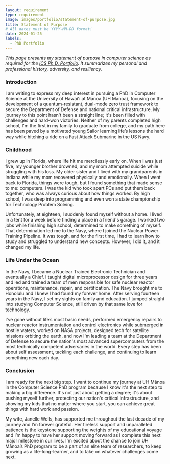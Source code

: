 ```yaml
---
layout: requirement
type: requirement
image: images/portfolio/statement-of-purpose.jpg
title: Statement of Purpose
# All dates must be YYYY-MM-DD format!
date: 2024-01-25
labels:
  - PhD Portfolio
---
```


*This page presents my statement of purpose in computer science as required for the [ICS Ph.D. Portfolio](https://philipmjohnson.org/essays/why-and-how-to-write-a-high-quality-phd-portfolio.html). It summarizes my personal and professional history, adversity, and resiliency.*

### Introduction

I am writing to express my deep interest in pursuing a PhD in Computer Science at the University of Hawai'i at Mānoa (UH Mānoa), focusing on the development of a quantum-resistant, dual-mode zero trust framework to secure the Department of Defense and national critical infrastructure. My journey to this point hasn't been a straight line; it's been filled with challenges and hard-won victories. Neither of my parents completed high school, I'm the first in my family to graduate from college, and my path here has been paved by a motivated young Sailor learning life’s lessons the hard way while hitching a ride on a Fast Attack Submarine in the US Navy.

### Childhood

I grew up in Florida, where life hit me mercilessly early on. When I was just five, my younger brother drowned, and my mom attempted suicide while struggling with his loss. My older sister and I lived with my grandparents in Indiana while my mom recovered physically and emotionally. When I went back to Florida, things were tough, but I found something that made sense to me: computers. I was the kid who took apart PCs and put them back together, who was always curious about how things worked. By high school, I was deep into programming and even won a state championship for Technology Problem Solving.

Unfortunately, at eighteen, I suddenly found myself without a home. I lived in a tent for a week before finding a place in a friend's garage. I worked two jobs while finishing high school, determined to make something of myself. That determination led me to the Navy, where I joined the Nuclear Power Training Pipeline. It was tough, and for the first time, I had to learn how to study and struggled to understand new concepts. However, I did it, and it changed my life.

### Life Under the Ocean
In the Navy, I became a Nuclear Trained Electronic Technician and eventually a Chief. I taught digital microprocessor design for three years and led and trained a team of men responsible for safe nuclear reactor operations, maintenance, repair, and certification. The Navy brought me to Honolulu and I knew I had found my forever home. After serving fourteen years in the Navy, I set my sights on family and education. I jumped straight into studying Computer Science, still driven by that same love for technology.

I've gone without life’s most basic needs, performed emergency repairs to nuclear reactor instrumentation and control electronics while submerged in hostile waters, worked on NASA projects, designed tech for satellite missions orbiting the earth, and now I'm leading a team at the Department of Defense to secure the nation's most advanced supercomputers from the most technically competent adversaries in the world. Every step has been about self assessment, tackling each challenge, and continuing to learn something new each day.

### Conclusion

I am ready for the next big step. I want to continue my journey at UH Mānoa in the Computer Science PhD program because I know it's the next step to making a big difference. It's not just about getting a degree; it's about pushing myself further, protecting our nation's critical infrastructure, and showing my kids that no matter where you start, you can achieve great things with hard work and passion.

My wife, Janelle Wells, has supported me throughout the last decade of my journey and I’m forever grateful. Her tireless support and unparalleled patience is the keystone supporting the weights of my educational voyage and I’m happy to have her support moving forward as I complete this next major milestone in our lives. I'm excited about the chance to join UH Mānoa’s PhD program to be a part of an elite team of researchers, to keep growing as a life-long-learner, and to take on whatever challenges come next.